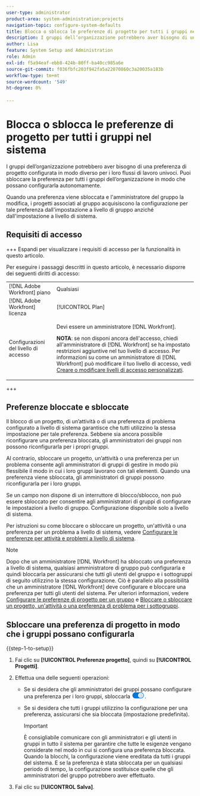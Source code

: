 ```yaml
---
user-type: administrator
product-area: system-administration;projects
navigation-topic: configure-system-defaults
title: Blocca o sblocca le preferenze di progetto per tutti i gruppi nel sistema
description: I gruppi dell’organizzazione potrebbero aver bisogno di una preferenza di progetto configurata in modo diverso per i loro flussi di lavoro univoci. Puoi sbloccare la preferenza per tutti i gruppi dell’organizzazione in modo che possano configurarla autonomamente.
author: Lisa
feature: System Setup and Administration
role: Admin
exl-id: f5a94eaf-ebb8-424b-80ff-ba40cc985a6e
source-git-commit: f036fbfc203f942fa5a22070860c3a20035a183b
workflow-type: tm+mt
source-wordcount: '549'
ht-degree: 0%

---
```


# Blocca o sblocca le preferenze di progetto per tutti i gruppi nel sistema

I gruppi dell’organizzazione potrebbero aver bisogno di una preferenza di progetto configurata in modo diverso per i loro flussi di lavoro univoci. Puoi sbloccare la preferenza per tutti i gruppi dell’organizzazione in modo che possano configurarla autonomamente.

Quando una preferenza viene sbloccata e l&#39;amministratore del gruppo la modifica, i progetti associati al gruppo acquisiscono la configurazione per tale preferenza dall&#39;impostazione a livello di gruppo anziché dall&#39;impostazione a livello di sistema.

## Requisiti di accesso

+++ Espandi per visualizzare i requisiti di accesso per la funzionalità in questo articolo.

Per eseguire i passaggi descritti in questo articolo, è necessario disporre dei seguenti diritti di accesso:

<table style="table-layout:auto"> 
 <col> 
 <col> 
 <tbody> 
  <tr> 
   <td role="rowheader">[!DNL Adobe Workfront] piano</td> 
   <td>Qualsiasi</td> 
  </tr> 
  <tr> 
   <td role="rowheader">[!DNL Adobe Workfront] licenza</td> 
   <td>[!UICONTROL Plan]</td> 
  </tr> 
  <tr> 
   <td role="rowheader">Configurazioni del livello di accesso</td> 
   <td> <p>Devi essere un amministratore [!DNL Workfront].</p> <p><b>NOTA</b>: se non disponi ancora dell'accesso, chiedi all'amministratore di [!DNL Workfront] se ha impostato restrizioni aggiuntive nel tuo livello di accesso. Per informazioni su come un amministratore di [!DNL Workfront] può modificare il tuo livello di accesso, vedi <a href="../../../administration-and-setup/add-users/configure-and-grant-access/create-modify-access-levels.md" class="MCXref xref">Creare o modificare livelli di accesso personalizzati</a>.</p> </td> 
  </tr> 
 </tbody> 
</table>

+++

## Preferenze bloccate e sbloccate

Il blocco di un progetto, di un’attività o di una preferenza di problema configurato a livello di sistema garantisce che tutti utilizzino la stessa impostazione per tale preferenza. Sebbene sia ancora possibile riconfigurare una preferenza bloccata, gli amministratori dei gruppi non possono riconfigurarla per i propri gruppi.

Al contrario, sbloccare un progetto, un’attività o una preferenza per un problema consente agli amministratori di gruppi di gestire in modo più flessibile il modo in cui i loro gruppi lavorano con tali elementi. Quando una preferenza viene sbloccata, gli amministratori di gruppi possono riconfigurarla per i loro gruppi.

Se un campo non dispone di un interruttore di blocco/sblocco, non può essere sbloccato per consentire agli amministratori di gruppi di configurare le impostazioni a livello di gruppo. Configurazione disponibile solo a livello di sistema.

Per istruzioni su come bloccare o sbloccare un progetto, un&#39;attività o una preferenza per un problema a livello di sistema, vedere [Configurare le preferenze per attività e problemi a livello di sistema](../../../administration-and-setup/set-up-workfront/configure-system-defaults/set-task-issue-preferences.md).

>[!NOTE]
>
>Dopo che un amministratore [!DNL Workfront] ha sbloccato una preferenza a livello di sistema, qualsiasi amministratore di gruppo può configurarla e quindi bloccarla per assicurarsi che tutti gli utenti del gruppo e i sottogruppi di seguito utilizzino la stessa configurazione. Ciò è parallelo alla possibilità che un amministratore [!DNL Workfront] deve configurare e bloccare una preferenza per tutti gli utenti del sistema. Per ulteriori informazioni, vedere [Configurare le preferenze di progetto per un gruppo](../../../administration-and-setup/manage-groups/create-and-manage-groups/configure-project-preferences-group.md) e [Bloccare o sbloccare un progetto, un&#39;attività o una preferenza di problema per i sottogruppi](../../../administration-and-setup/manage-groups/create-and-manage-groups/lock-or-unlock-a-group-preference.md).

## Sbloccare una preferenza di progetto in modo che i gruppi possano configurarla

{{step-1-to-setup}}

1. Fai clic su **[!UICONTROL Preferenze progetto]**, quindi su **[!UICONTROL Progetti]**.

1. Effettua una delle seguenti operazioni:

   * Se si desidera che gli amministratori dei gruppi possano configurare una preferenza per i loro gruppi, sbloccarla ![](assets/unlock-toggle-button.png).
   * Se si desidera che tutti i gruppi utilizzino la configurazione per una preferenza, assicurarsi che sia bloccata (impostazione predefinita).

     >[!IMPORTANT]
     >
     >È consigliabile comunicare con gli amministratori e gli utenti in gruppi in tutto il sistema per garantire che tutte le esigenze vengano considerate nel modo in cui si configura una preferenza bloccata. Quando la blocchi, la configurazione viene ereditata da tutti i gruppi del sistema. E se la preferenza è stata sbloccata per un qualsiasi periodo di tempo, la configurazione sostituisce quelle che gli amministratori del gruppo potrebbero aver effettuato.

1. Fai clic su **[!UICONTROL Salva]**.
